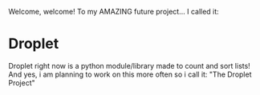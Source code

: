 Welcome, welcome! To my AMAZING future project... I called it:
# Droplet

Droplet right now is a python module/library made to count and sort lists!
And yes, i am planning to work on this more often so i call it: "The Droplet Project"